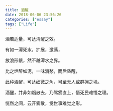 ```yaml
---
title: 酒醒
date: 2018-06-06 23:56:26
categories: ["essay"]
tags: ["Life"]
---
```


酒若适量，可达清醒之效。

有如一潭死水，扩展，激荡，

放浪形骸，然不越潭水之界。

比之烂醉如泥，一味消愁，而后昏醒，

此种酒醒，可达细微之角，可至无人或群拥之境。

酒醒，并非如烟散去，乃驾雾直上，悟死民难悟之理。

恍然之间，云开雾散，觉世事难觉之形。